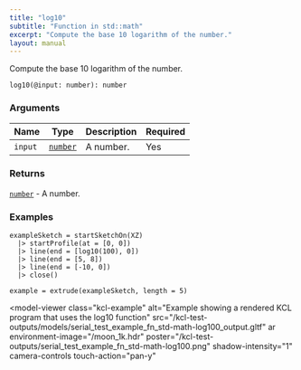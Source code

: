 ```yaml
---
title: "log10"
subtitle: "Function in std::math"
excerpt: "Compute the base 10 logarithm of the number."
layout: manual
---
```


Compute the base 10 logarithm of the number.

```kcl
log10(@input: number): number
```



### Arguments

| Name | Type | Description | Required |
|----------|------|-------------|----------|
| `input` | [`number`](/docs/kcl-std/types/std-types-number) | A number. | Yes |

### Returns

[`number`](/docs/kcl-std/types/std-types-number) - A number.


### Examples

```kcl
exampleSketch = startSketchOn(XZ)
  |> startProfile(at = [0, 0])
  |> line(end = [log10(100), 0])
  |> line(end = [5, 8])
  |> line(end = [-10, 0])
  |> close()

example = extrude(exampleSketch, length = 5)

```


<model-viewer
  class="kcl-example"
  alt="Example showing a rendered KCL program that uses the log10 function"
  src="/kcl-test-outputs/models/serial_test_example_fn_std-math-log100_output.gltf"
  ar
  environment-image="/moon_1k.hdr"
  poster="/kcl-test-outputs/serial_test_example_fn_std-math-log100.png"
  shadow-intensity="1"
  camera-controls
  touch-action="pan-y"
>
</model-viewer>


